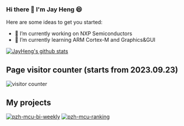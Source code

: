### Hi there 👋 I'm Jay Heng 😄

Here are some ideas to get you started:

- 🔭 I’m currently working on NXP Semiconductors
- 🌱 I’m currently learning ARM Cortex-M and Graphics&GUI

 [![JayHeng's github stats](https://github-readme-stats.vercel.app/api?username=JayHeng)](https://github.com/JayHeng)

## Page visitor counter (starts from 2023.09.23)
![visitor counter](https://profile-counter.glitch.me/JayHeng/count.svg)

## My projects

<p align="left">
  <a href="https://github.com/JayHeng/pzh-mcu-bi-weekly">
    <img src="https://denvercoder1-github-readme-stats.vercel.app/api/pin/?username=JayHeng&repo=pzh-mcu-bi-weekly" alt="pzh-mcu-bi-weekly"></a>
  <a href="https://github.com/JayHeng/pzh-mcu-ranking">
    <img src="https://denvercoder1-github-readme-stats.vercel.app/api/pin/?username=JayHeng&repo=pzh-mcu-ranking&theme=material-palenight" alt="pzh-mcu-ranking"></a>
</p>
